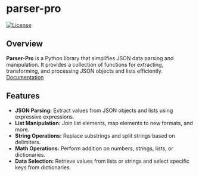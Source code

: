 # parser-pro
[![License](https://img.shields.io/badge/License-MIT-blue.svg)](LICENSE)

## Overview

**Parser-Pro** is a Python library that simplifies JSON data parsing and manipulation. It provides a collection of functions for extracting, transforming, and processing JSON objects and lists efficiently.  [Documentation](https://htmlpreview.github.io/?https://github.com/VinayPundhir/parserpro/blob/master/docs/examples.html)


## Features

- **JSON Parsing:** Extract values from JSON objects and lists using expressive expressions.
- **List Manipulation:** Join list elements, map elements to new formats, and more.
- **String Operations:** Replace substrings and split strings based on delimiters.
- **Math Operations:** Perform addition on numbers, strings, lists, or dictionaries.
- **Data Selection:** Retrieve values from lists or strings and select specific keys from dictionaries.

